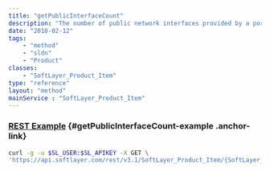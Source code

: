 ```yaml
---
title: "getPublicInterfaceCount"
description: "The number of public network interfaces provided by a port_speed product."
date: "2018-02-12"
tags:
    - "method"
    - "sldn"
    - "Product"
classes:
    - "SoftLayer_Product_Item"
type: "reference"
layout: "method"
mainService : "SoftLayer_Product_Item"
---
```


### [REST Example](#getPublicInterfaceCount-example) <a href="/article/rest/"><i class="fas fa-question"></i></a> {#getPublicInterfaceCount-example .anchor-link} 
```bash
curl -g -u $SL_USER:$SL_APIKEY -X GET \
'https://api.softlayer.com/rest/v3.1/SoftLayer_Product_Item/{SoftLayer_Product_ItemID}/getPublicInterfaceCount'
```
